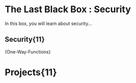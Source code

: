 # The Last Black Box : Security
In this box, you will learn about security...

## Security{11}
{One-Way-Functions}

# Projects{11}
